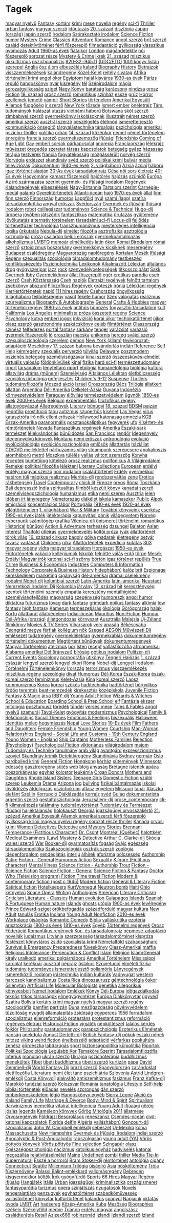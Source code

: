 # Tagek

[magyar nyelvű](_tags/magyar%20nyelv%C5%B1.md) [Fantasy](_tags/Fantasy.md) [kortárs](_tags/kort%C3%A1rs.md) [krimi](_tags/krimi.md) [mese](_tags/mese.md) [novella](_tags/novella.md) [regény](_tags/reg%C3%A9ny.md) [sci-fi](_tags/sci-fi.md) [Thriller](_tags/Thriller.md) [urban fantasy](_tags/urban%20fantasy.md) [magyar szerző](_tags/magyar%20szerz%C5%91.md) [időutazás](_tags/id%C5%91utaz%C3%A1s.md) [20. század](_tags/20.%20sz%C3%A1zad.md) [disztópia](_tags/diszt%C3%B3pia.md) [Japán (ország)](_tags/Jap%C3%A1n%20%28orsz%C3%A1g%29.md) [japán szerző](_tags/jap%C3%A1n%20szerz%C5%91.md) [Irodalom](_tags/Irodalom.md) [Szórakoztató irodalom](_tags/Sz%C3%B3rakoztat%C3%B3%20irodalom.md) [Science Fiction](_tags/Science%20Fiction.md) [humor](_tags/humor.md) [Mystery](_tags/Mystery.md) [Crime](_tags/Crime.md) [Classics](_tags/Classics.md) [Adventure](_tags/Adventure.md) [Romance](_tags/Romance.md) [angol szerző](_tags/angol%20szerz%C5%91.md) [brit szerző](_tags/brit%20szerz%C5%91.md) [család](_tags/csal%C3%A1d.md) [detektívtörténet](_tags/detekt%C3%ADvt%C3%B6rt%C3%A9net.md) [férfi főszereplő](_tags/f%C3%A9rfi%20f%C5%91szerepl%C5%91.md) [filmadaptáció](_tags/filmadapt%C3%A1ci%C3%B3.md) [gyilkosság](_tags/gyilkoss%C3%A1g.md) [klasszikus](_tags/klasszikus.md) [nyomozás](_tags/nyomoz%C3%A1s.md) [Adult](_tags/Adult.md) [1960-as évek](_tags/1960-as%20%C3%A9vek.md) [fiatalkor](_tags/fiatalkor.md) [London](_tags/London.md) [magándetektív](_tags/mag%C3%A1ndetekt%C3%ADv.md) [női főszereplő](_tags/n%C5%91i%20f%C5%91szerepl%C5%91.md) [sorozat része](_tags/sorozat%20r%C3%A9sze.md) [Mystery & Crime](_tags/Mystery%20%26%20Crime.md) [ikrek](_tags/ikrek.md) [21. század](_tags/21.%20sz%C3%A1zad.md) [misztikus](_tags/misztikus.md) [okkultizmus](_tags/okkultizmus.md) [pszichoanalízis](_tags/pszichoanal%C3%ADzis.md) [820-32=945.11](_tags/820-32%3D945.11.md) [(UDC/ETO)](_tags/%28UDC/ETO%29.md) [1001 könyv listán szerepel](_tags/1001%20k%C3%B6nyv%20list%C3%A1n%20szerepel.md) [Anglia](_tags/Anglia.md) [ősz](_tags/%C5%91sz.md) [álom](_tags/%C3%A1lom.md) [elbeszélés](_tags/elbesz%C3%A9l%C3%A9s.md) [kaland](_tags/kaland.md) [Biography](_tags/Biography.md) [History](_tags/History.md) [Életrajzok](_tags/%C3%89letrajzok.md) [visszaemlékezések](_tags/visszaeml%C3%A9kez%C3%A9sek.md) [kalandregény](_tags/kalandreg%C3%A9ny.md) [Közel-Kelet](_tags/K%C3%B6zel-Kelet.md) [rejtély](_tags/rejt%C3%A9ly.md) [sivatag](_tags/sivatag.md) [Afrika](_tags/Afrika.md) [történelmi krimi](_tags/t%C3%B6rt%C3%A9nelmi%20krimi.md) [angol](_tags/angol.md) [ókor](_tags/%C3%B3kor.md) [Egyiptom](_tags/Egyiptom.md) [halál](_tags/hal%C3%A1l.md) [kisváros](_tags/kisv%C3%A1ros.md) [1930-as évek](_tags/1930-as%20%C3%A9vek.md) [Párizs](_tags/P%C3%A1rizs.md) [repülő](_tags/rep%C3%BCl%C5%91.md) [hangoskönyv](_tags/hangosk%C3%B6nyv.md) [nyár](_tags/ny%C3%A1r.md) [kisregény](_tags/kisreg%C3%A9ny.md) [tél](_tags/t%C3%A9l.md) [Szépirodalom](_tags/Sz%C3%A9pirodalom.md) [mágia](_tags/m%C3%A1gia.md) [sorozatgyilkosság](_tags/sorozatgyilkoss%C3%A1g.md) [sziget](_tags/sziget.md) [Nagy Könyv](_tags/Nagy%20K%C3%B6nyv.md) [barátság](_tags/bar%C3%A1ts%C3%A1g.md) [karácsony](_tags/kar%C3%A1csony.md) [nindzsa](_tags/nindzsa.md) [orosz](_tags/orosz.md) [Fiction](_tags/Fiction.md) [19. század](_tags/19.%20sz%C3%A1zad.md) [orosz szerző](_tags/orosz%20szerz%C5%91.md) [romantikus](_tags/romantikus.md) [színház](_tags/sz%C3%ADnh%C3%A1z.md) [esszé](_tags/essz%C3%A9.md) [grúz](_tags/gr%C3%BAz.md) [Horror](_tags/Horror.md) [szellemek](_tags/szellemek.md) [temető](_tags/temet%C5%91.md) [vámpír](_tags/v%C3%A1mp%C3%ADr.md) [Short Stories](_tags/Short%20Stories.md) [történelem](_tags/t%C3%B6rt%C3%A9nelem.md) [Amerikai Egyesült Államok](_tags/Amerikai%20Egyes%C3%BClt%20%C3%81llamok.md) [függőség](_tags/f%C3%BCgg%C5%91s%C3%A9g.md) [ír szerző](_tags/%C3%ADr%20szerz%C5%91.md) [New York](_tags/New%20York.md) [tőzsde](_tags/t%C5%91zsde.md) [Ismert ember](_tags/Ismert%20ember.md) [önéletrajz](_tags/%C3%B6n%C3%A9letrajz.md) [Társ. tudományok](_tags/T%C3%A1rs.%20tudom%C3%A1nyok.md) [halászat](_tags/hal%C3%A1szat.md) [utazás](_tags/utaz%C3%A1s.md) [vietnámi háború](_tags/vietn%C3%A1mi%20h%C3%A1bor%C3%BA.md) [Botswana](_tags/Botswana.md) [skót szerző](_tags/sk%C3%B3t%20szerz%C5%91.md) [zimbabwei szerző](_tags/zimbabwei%20szerz%C5%91.md) [gyermekkönyv iskolásoknak](_tags/gyermekk%C3%B6nyv%20iskol%C3%A1soknak.md) [illusztrált](_tags/illusztr%C3%A1lt.md) [német szerző](_tags/n%C3%A9met%20szerz%C5%91.md) [amerikai szerző](_tags/amerikai%20szerz%C5%91.md) [ausztrál szerző](_tags/ausztr%C3%A1l%20szerz%C5%91.md) [beszélgetés](_tags/besz%C3%A9lget%C3%A9s.md) [életmód](_tags/%C3%A9letm%C3%B3d.md) [ismeretterjesztő](_tags/ismeretterjeszt%C5%91.md) [kommunikáció](_tags/kommunik%C3%A1ci%C3%B3.md) [önsegítő](_tags/%C3%B6nseg%C3%ADt%C5%91.md) [tárgyalástechnika](_tags/t%C3%A1rgyal%C3%A1stechnika.md) [társalgás](_tags/t%C3%A1rsalg%C3%A1s.md) [pszichológia](_tags/pszichol%C3%B3gia.md) [amerikai](_tags/amerikai.md) [pszicho-thriller](_tags/pszicho-thriller.md) [politika](_tags/politika.md) [orbán](_tags/orb%C3%A1n.md) [14. század](_tags/14.%20sz%C3%A1zad.md) [középkor](_tags/k%C3%B6z%C3%A9pkor.md) [német](_tags/n%C3%A9met.md) [német történelem](_tags/n%C3%A9met%20t%C3%B6rt%C3%A9nelem.md) [énregény](_tags/%C3%A9nreg%C3%A9ny.md) [francia szerző](_tags/francia%20szerz%C5%91.md) [gyermekszemszög](_tags/gyermekszemsz%C3%B6g.md) [ifjúsági](_tags/ifj%C3%BAs%C3%A1gi.md) [Friendship](_tags/Friendship.md) [Coming of Age](_tags/Coming%20of%20Age.md) [Lgbt](_tags/Lgbt.md) [Gay](_tags/Gay.md) [emberi sorsok](_tags/emberi%20sorsok.md) [párkapcsolat](_tags/p%C3%A1rkapcsolat.md) [anorexia](_tags/anorexia.md) [Franciaország](_tags/Franciaorsz%C3%A1g.md) [lélekrajz](_tags/l%C3%A9lekrajz.md) [művészet](_tags/m%C5%B1v%C3%A9szet.md) [öregedés](_tags/%C3%B6reged%C3%A9s.md) [szeretet](_tags/szeretet.md) [társas kapcsolatok](_tags/t%C3%A1rsas%20kapcsolatok.md) [betegség](_tags/betegs%C3%A9g.md) [gyász](_tags/gy%C3%A1sz.md) [házasság](_tags/h%C3%A1zass%C3%A1g.md) [terápia](_tags/ter%C3%A1pia.md) [testvérek](_tags/testv%C3%A9rek.md) [francia](_tags/francia.md) [fogyatékosság](_tags/fogyat%C3%A9koss%C3%A1g.md) [mozgássérült](_tags/mozg%C3%A1ss%C3%A9r%C3%BClt.md) [norvég szerző](_tags/norv%C3%A9g%20szerz%C5%91.md) [Norvégia](_tags/Norv%C3%A9gia.md) [erdészet](_tags/erd%C3%A9szet.md) [skandináv](_tags/skandin%C3%A1v.md) [svéd szerző](_tags/sv%C3%A9d%20szerz%C5%91.md) [politikai krimi](_tags/politikai%20krimi.md) [bulvár](_tags/bulv%C3%A1r.md) [média](_tags/m%C3%A9dia.md) [televíziózás](_tags/telev%C3%ADzi%C3%B3z%C3%A1s.md) [Dokumentum](_tags/Dokumentum.md) [1940-es évek](_tags/1940-es%20%C3%A9vek.md) [2. világháború](_tags/2.%20vil%C3%A1gh%C3%A1bor%C3%BA.md) [Ázsia](_tags/%C3%81zsia.md) [ázsiai](_tags/%C3%A1zsiai.md) [háború](_tags/h%C3%A1bor%C3%BA.md) [igaz történet alapján](_tags/igaz%20t%C3%B6rt%C3%A9net%20alapj%C3%A1n.md) [30-As évek](_tags/30-As%20%C3%A9vek.md) [társadalomrajz](_tags/t%C3%A1rsadalomrajz.md) [Gésa](_tags/G%C3%A9sa.md) [női sors](_tags/n%C5%91i%20sors.md) [életrajz](_tags/%C3%A9letrajz.md) [40-Es évek](_tags/40-Es%20%C3%A9vek.md) [Hagyomány](_tags/Hagyom%C3%A1ny.md) [kamasz főszereplő](_tags/kamasz%20f%C5%91szerepl%C5%91.md) [hajótörés](_tags/haj%C3%B3t%C3%B6r%C3%A9s.md) [hajózás](_tags/haj%C3%B3z%C3%A1s.md) [szünidő](_tags/sz%C3%BCnid%C5%91.md) [Európa](_tags/Eur%C3%B3pa.md) [Az író származása szerint](_tags/Az%20%C3%ADr%C3%B3%20sz%C3%A1rmaz%C3%A1sa%20szerint.md) [gyermek- és ifjúsági irodalom](_tags/gyermek-%20%C3%A9s%20ifj%C3%BAs%C3%A1gi%20irodalom.md) [Regények](_tags/Reg%C3%A9nyek.md) [Kalandregények](_tags/Kalandreg%C3%A9nyek.md) [elbeszélések](_tags/elbesz%C3%A9l%C3%A9sek.md) [Nagy-Britannia](_tags/Nagy-Britannia.md) [Tartalom szerint](_tags/Tartalom%20szerint.md) [Carnegie-medál](_tags/Carnegie-med%C3%A1l.md) [galamb](_tags/galamb.md) [Gyerektörténetek](_tags/Gyerekt%C3%B6rt%C3%A9netek.md) [Atlanti-óceán](_tags/Atlanti-%C3%B3ce%C3%A1n.md) [hajó](_tags/haj%C3%B3.md) [1970-es évek](_tags/1970-es%20%C3%A9vek.md) [állat](_tags/%C3%A1llat.md) [finn](_tags/finn.md) [finn szerző](_tags/finn%20szerz%C5%91.md) [Finnország](_tags/Finnorsz%C3%A1g.md) [humoros](_tags/humoros.md) [Lappföld](_tags/Lappf%C3%B6ld.md) [nyúl](_tags/ny%C3%BAl.md) [számi (lapp)](_tags/sz%C3%A1mi%20%28lapp%29.md) [szatíra](_tags/szat%C3%ADra.md) [társadalomkritika](_tags/t%C3%A1rsadalomkritika.md) [angyal](_tags/angyal.md) [erőszak](_tags/er%C5%91szak.md) [Svédország](_tags/Sv%C3%A9dorsz%C3%A1g.md) [Gyermek és ifjúsági](_tags/Gyermek%20%C3%A9s%20ifj%C3%BAs%C3%A1gi.md) [Ifjúsági irodalom](_tags/Ifj%C3%BAs%C3%A1gi%20irodalom.md) [robot](_tags/robot.md) [csillagászat](_tags/csillag%C3%A1szat.md) [tudományos](_tags/tudom%C3%A1nyos.md) [Science & Technical](_tags/Science%20%26%20Technical.md) [Hugo-díj](_tags/Hugo-d%C3%ADj.md) [űropera](_tags/%C5%B1ropera.md) [jövőben játszódik](_tags/j%C3%B6v%C5%91ben%20j%C3%A1tsz%C3%B3dik.md) [fantasztikus](_tags/fantasztikus.md) [matematika](_tags/matematika.md) [űrutazás](_tags/%C5%B1rutaz%C3%A1s.md) [gyűjtemény](_tags/gy%C5%B1jtem%C3%A9ny.md) [jövőkutatás](_tags/j%C3%B6v%C5%91kutat%C3%A1s.md) [alternatív történelem](_tags/alternat%C3%ADv%20t%C3%B6rt%C3%A9nelem.md) [társadalmi sci-fi](_tags/t%C3%A1rsadalmi%20sci-fi.md) [Locus-díj](_tags/Locus-d%C3%ADj.md) [fejlődés](_tags/fejl%C5%91d%C3%A9s.md) [történetfüzér](_tags/t%C3%B6rt%C3%A9netf%C3%BCz%C3%A9r.md) [technológia](_tags/technol%C3%B3gia.md) [transzhumanizmus](_tags/transzhumanizmus.md) [mesterséges intelligencia](_tags/mesters%C3%A9ges%20intelligencia.md) [logika](_tags/logika.md) [űrkutatás](_tags/%C5%B1rkutat%C3%A1s.md) [Nebula-díj](_tags/Nebula-d%C3%ADj.md) [elmélet](_tags/elm%C3%A9let.md) [filozófia](_tags/filoz%C3%B3fia.md) [asztrofizika](_tags/asztrofizika.md) [asztrológia](_tags/asztrol%C3%B3gia.md) [kozmológia](_tags/kozmol%C3%B3gia.md) [próza](_tags/pr%C3%B3za.md) [családon belüli erőszak](_tags/csal%C3%A1don%20bel%C3%BCli%20er%C5%91szak.md) [gyermekbántalmazás](_tags/gyermekb%C3%A1ntalmaz%C3%A1s.md) [alkoholizmus](_tags/alkoholizmus.md) [LMBTQ](_tags/LMBTQ.md) [memoár](_tags/memo%C3%A1r.md) [elmélkedés](_tags/elm%C3%A9lked%C3%A9s.md) [latin](_tags/latin.md) [ókori](_tags/%C3%B3kori.md) [Római Birodalom](_tags/R%C3%B3mai%20Birodalom.md) [római szerző](_tags/r%C3%B3mai%20szerz%C5%91.md) [sztoicizmus](_tags/sztoicizmus.md) [boszorkány](_tags/boszork%C3%A1ny.md) [gyermekkönyv kicsiknek](_tags/gyermekk%C3%B6nyv%20kicsiknek.md) [meseregény](_tags/mesereg%C3%A9ny.md) [Budapest](_tags/Budapest.md) [családregény](_tags/csal%C3%A1dreg%C3%A9ny.md) [Magyarország](_tags/Magyarorsz%C3%A1g.md) [naplóregény](_tags/napl%C3%B3reg%C3%A9ny.md) [Kortalan Mesék](_tags/Kortalan%20Mes%C3%A9k.md) [Ifjúsági Regény](_tags/Ifj%C3%BAs%C3%A1gi%20Reg%C3%A9ny.md) [szexualitás](_tags/szexualit%C3%A1s.md) [szociológia](_tags/szociol%C3%B3gia.md) [társadalomtudomány](_tags/t%C3%A1rsadalomtudom%C3%A1ny.md) [testbeszéd](_tags/testbesz%C3%A9d.md) [konfliktuskezelés](_tags/konfliktuskezel%C3%A9s.md) [Pszichotechnika](_tags/Pszichotechnika.md) [Lexikonok](_tags/Lexikonok.md) [Alkalmazott Lélektan](_tags/Alkalmazott%20L%C3%A9lektan.md) [általános](_tags/%C3%A1ltal%C3%A1nos.md) [drog](_tags/drog.md) [gyógyszeripar](_tags/gy%C3%B3gyszeripar.md) [jazz](_tags/jazz.md) [rock](_tags/rock.md) [szenvedélybetegségek](_tags/szenved%C3%A9lybetegs%C3%A9gek.md) [titkosszolgálat](_tags/titkosszolg%C3%A1lat.md) [Sakk](_tags/Sakk.md) [Gyermek](_tags/Gyermek.md) [Ibby](_tags/Ibby.md) [Gyermekkönyv](_tags/Gyermekk%C3%B6nyv.md) [állat főszereplő](_tags/%C3%A1llat%20f%C5%91szerepl%C5%91.md) [egér](_tags/eg%C3%A9r.md) [erotikus](_tags/erotikus.md) [paródia](_tags/par%C3%B3dia.md) [cseh szerző](_tags/cseh%20szerz%C5%91.md) [Cseh Köztársaság](_tags/Cseh%20K%C3%B6zt%C3%A1rsas%C3%A1g.md) [Cseh](_tags/Cseh.md) [naplók](_tags/napl%C3%B3k.md) [Életrajzi regények](_tags/%C3%89letrajzi%20reg%C3%A9nyek.md) [felnőtt tartalom](_tags/feln%C5%91tt%20tartalom.md) [zsebkönyv](_tags/zsebk%C3%B6nyv.md) [abszurd](_tags/abszurd.md) [Filozófikus Regények](_tags/Filoz%C3%B3fikus%20Reg%C3%A9nyek.md) [groteszk](_tags/groteszk.md) [irónia](_tags/ir%C3%B3nia.md) [Lélektani regények](_tags/L%C3%A9lektani%20reg%C3%A9nyek.md) [Karriertörténetek](_tags/Karriert%C3%B6rt%C3%A9netek.md) [napló](_tags/napl%C3%B3.md) [111 híres regény](_tags/111%20h%C3%ADres%20reg%C3%A9ny.md) [Csehország](_tags/Csehorsz%C3%A1g.md) [öngyilkosság](_tags/%C3%B6ngyilkoss%C3%A1g.md) [Világháború](_tags/Vil%C3%A1gh%C3%A1bor%C3%BA.md) [fejlődésregény](_tags/fejl%C5%91d%C3%A9sreg%C3%A9ny.md) [vasút](_tags/vas%C3%BAt.md) [fekete humor](_tags/fekete%20humor.md) [Szex](_tags/Szex.md) [válogatás](_tags/v%C3%A1logat%C3%A1s.md) [realizmus](_tags/realizmus.md) [szürrealizmus](_tags/sz%C3%BCrrealizmus.md) [Biography & Autobiography](_tags/Biography%20%26%20Autobiography.md) [General](_tags/General.md) [Crafts & Hobbies](_tags/Crafts%20%26%20Hobbies.md) [magyar](_tags/magyar.md) [történelmi regény](_tags/t%C3%B6rt%C3%A9nelmi%20reg%C3%A9ny.md) [1980-as évek](_tags/1980-as%20%C3%A9vek.md) [antihős](_tags/antih%C5%91s.md) [bűnözés](_tags/b%C5%B1n%C3%B6z%C3%A9s.md) [fogyasztói társadalom](_tags/fogyaszt%C3%B3i%20t%C3%A1rsadalom.md) [kult](_tags/kult.md) [Kalifornia](_tags/Kalifornia.md) [Los Angeles](_tags/Los%20Angeles.md) [minimalista próza](_tags/minimalista%20pr%C3%B3za.md) [összetett regény](_tags/%C3%B6sszetett%20reg%C3%A9ny.md) [Science](_tags/Science.md) [Psychology](_tags/Psychology.md) [kutya](_tags/kutya.md) [emberi jogok](_tags/emberi%20jogok.md) [inkvizíció](_tags/inkviz%C3%ADci%C3%B3.md) [korai újkor](_tags/korai%20%C3%BAjkor.md) [technikatörténet](_tags/technikat%C3%B6rt%C3%A9net.md) [újkor](_tags/%C3%BAjkor.md) [olasz szerző](_tags/olasz%20szerz%C5%91.md) [gasztronómia](_tags/gasztron%C3%B3mia.md) [szakácskönyv](_tags/szak%C3%A1csk%C3%B6nyv.md) [celeb](_tags/celeb.md) [filmtörténet](_tags/filmt%C3%B6rt%C3%A9net.md) [Olaszország](_tags/Olaszorsz%C3%A1g.md) [színész](_tags/sz%C3%ADn%C3%A9sz.md) [felfedezés](_tags/felfedez%C3%A9s.md) [portál fantasy](_tags/port%C3%A1l%20fantasy.md) [sárkány](_tags/s%C3%A1rk%C3%A1ny.md) [tenger](_tags/tenger.md) [varázslat](_tags/var%C3%A1zslat.md) [varázsló](_tags/var%C3%A1zsl%C3%B3.md) [gyermek főszereplő](_tags/gyermek%20f%C5%91szerepl%C5%91.md) [ló](_tags/l%C3%B3.md) [oroszlán](_tags/oroszl%C3%A1n.md) [macska](_tags/macska.md) [unikornis](_tags/unikornis.md) [herceg](_tags/herceg.md) [svájci szerző](_tags/sv%C3%A1jci%20szerz%C5%91.md) [szexuálpszichológia](_tags/szexu%C3%A1lpszichol%C3%B3gia.md) [szerelem](_tags/szerelem.md) [démon](_tags/d%C3%A9mon.md) [New York (állam)](_tags/New%20York%20%28%C3%A1llam%29.md) [tévésorozat-adaptáció](_tags/t%C3%A9v%C3%A9sorozat-adapt%C3%A1ci%C3%B3.md) [Mesekönyv](_tags/Mesek%C3%B6nyv.md) [17. század](_tags/17.%20sz%C3%A1zad.md) [babona](_tags/babona.md) [bevándorlás](_tags/bev%C3%A1ndorl%C3%A1s.md) [indián](_tags/indi%C3%A1n.md) [Reference](_tags/Reference.md) [Self Help](_tags/Self%20Help.md) [kémregény](_tags/k%C3%A9mreg%C3%A9ny.md) [szexuális perverzió](_tags/szexu%C3%A1lis%20perverzi%C3%B3.md) [túlvilág](_tags/t%C3%BAlvil%C3%A1g.md) [Delaware](_tags/Delaware.md) [posztmodern](_tags/posztmodern.md) [pszichés betegség](_tags/pszich%C3%A9s%20betegs%C3%A9g.md) [személyiségzavar](_tags/szem%C3%A9lyis%C3%A9gzavar.md) [kínai szerző](_tags/k%C3%ADnai%20szerz%C5%91.md) [összeesküvés-elmélet](_tags/%C3%B6sszeesk%C3%BCv%C3%A9s-elm%C3%A9let.md) [virtuális valóság](_tags/virtu%C3%A1lis%20val%C3%B3s%C3%A1g.md) [földönkívüliek](_tags/f%C3%B6ld%C3%B6nk%C3%ADv%C3%BCliek.md) [kínai](_tags/k%C3%ADnai.md) [fizika](_tags/fizika.md) [hard sci-fi](_tags/hard%20sci-fi.md) [természettudomány](_tags/term%C3%A9szettudom%C3%A1ny.md) [riport](_tags/riport.md) [társadalom](_tags/t%C3%A1rsadalom.md) [tényfeltáró riport](_tags/t%C3%A9nyfelt%C3%A1r%C3%B3%20riport.md) [etológia](_tags/etol%C3%B3gia.md) [humánetológia](_tags/hum%C3%A1netol%C3%B3gia.md) [biológia](_tags/biol%C3%B3gia.md) [kultúra](_tags/kult%C3%BAra.md) [állatvilág](_tags/%C3%A1llatvil%C3%A1g.md) [dráma (műnem)](_tags/dr%C3%A1ma%20%28m%C5%B1nem%29.md) [Személyiség](_tags/Szem%C3%A9lyis%C3%A9g.md) [Általános Lélektan](_tags/%C3%81ltal%C3%A1nos%20L%C3%A9lektan.md) [életbölcsesség](_tags/%C3%A9letb%C3%B6lcsess%C3%A9g.md) [szociálpszichológia](_tags/szoci%C3%A1lpszichol%C3%B3gia.md) [önfejlesztés](_tags/%C3%B6nfejleszt%C3%A9s.md) [Children's 9-12](_tags/Children%27s%209-12.md) [Suspense](_tags/Suspense.md) [Thrillers](_tags/Thrillers.md) [tudományfilozófia](_tags/tudom%C3%A1nyfiloz%C3%B3fia.md) [Moszad](_tags/Moszad.md) [akció](_tags/akci%C3%B3.md) [Izrael](_tags/Izrael.md) [Oroszország](_tags/Oroszorsz%C3%A1g.md) [Bécs](_tags/B%C3%A9cs.md) [Trilógia](_tags/Tril%C3%B3gia.md) [állatkert](_tags/%C3%A1llatkert.md) [állattan](_tags/%C3%A1llattan.md) [Argentína](_tags/Argent%C3%ADna.md) [Dél-Amerika](_tags/D%C3%A9l-Amerika.md) [Délkelet-Ázsia](_tags/D%C3%A9lkelet-%C3%81zsia.md) [Guyana](_tags/Guyana.md) [Indonézia](_tags/Indon%C3%A9zia.md) [környezetvédelem](_tags/k%C3%B6rnyezetv%C3%A9delem.md) [Paraguay](_tags/Paraguay.md) [élővilág](_tags/%C3%A9l%C5%91vil%C3%A1g.md) [természetvédelem](_tags/term%C3%A9szetv%C3%A9delem.md) [ügynök](_tags/%C3%BCgyn%C3%B6k.md) [1850-es évek](_tags/1850-es%20%C3%A9vek.md) [2000-es évek](_tags/2000-es%20%C3%A9vek.md) [Belgium](_tags/Belgium.md) [experimentális](_tags/experiment%C3%A1lis.md) [filozofikus regény](_tags/filozofikus%20reg%C3%A9ny.md) [állatgyógyászat](_tags/%C3%A1llatgy%C3%B3gy%C3%A1szat.md) [Állatregények](_tags/%C3%81llatreg%C3%A9nyek.md) [Literary](_tags/Literary.md) [bűnügyi](_tags/b%C5%B1n%C3%BCgyi.md) [18. század](_tags/18.%20sz%C3%A1zad.md) [BDSM](_tags/BDSM.md) [pajzán](_tags/pajz%C3%A1n.md) [pedofília](_tags/pedof%C3%ADlia.md) [prostitúció](_tags/prostit%C3%BAci%C3%B3.md) [tabu](_tags/tabu.md) [autizmus](_tags/autizmus.md) [szuperhős](_tags/szuperh%C5%91s.md) [kísérlet](_tags/k%C3%ADs%C3%A9rlet.md) [Las Vegas](_tags/Las%20Vegas.md) [vírus](_tags/v%C3%ADrus.md) [katasztrófa](_tags/katasztr%C3%B3fa.md) [író](_tags/%C3%ADr%C3%B3.md) [nők elleni erőszak](_tags/n%C5%91k%20elleni%20er%C5%91szak.md) [Hollywood](_tags/Hollywood.md) [katonaság](_tags/katonas%C3%A1g.md) [amnézia](_tags/amn%C3%A9zia.md) [KGB](_tags/KGB.md) [Észak-Amerika](_tags/%C3%89szak-Amerika.md) [paranormális](_tags/paranorm%C3%A1lis.md) [posztapokaliptikus](_tags/posztapokaliptikus.md) [fegyverek](_tags/fegyverek.md) [ufo](_tags/ufo.md) [Kísértet- és rémtörténetek](_tags/K%C3%ADs%C3%A9rtet-%20%C3%A9s%20r%C3%A9mt%C3%B6rt%C3%A9netek.md) [Nevada](_tags/Nevada.md) [Fantasztikus regények](_tags/Fantasztikus%20reg%C3%A9nyek.md) [Amerika](_tags/Amerika.md) [Északi-sark](_tags/%C3%89szaki-sark.md) [természet](_tags/term%C3%A9szet.md) [lélekvándorlás](_tags/l%C3%A9lekv%C3%A1ndorl%C3%A1s.md) [bűnüldözés](_tags/b%C5%B1n%C3%BCld%C3%B6z%C3%A9s.md) [San Francisco](_tags/San%20Francisco.md) [rendőr](_tags/rend%C5%91r.md) [Idegennyelv](_tags/Idegennyelv.md) [Idegennyelvű könyvek](_tags/Idegennyelv%C5%B1%20k%C3%B6nyvek.md) [Montana](_tags/Montana.md) [nemi erőszak](_tags/nemi%20er%C5%91szak.md) [antropológia](_tags/antropol%C3%B3gia.md) [evolúció](_tags/evol%C3%BAci%C3%B3.md) [evolúcióbiológia](_tags/evol%C3%BAci%C3%B3biol%C3%B3gia.md) [evolúciós pszichológia](_tags/evol%C3%BAci%C3%B3s%20pszichol%C3%B3gia.md) [emlősök](_tags/eml%C5%91s%C3%B6k.md) [állattartás](_tags/%C3%A1llattart%C3%A1s.md) [háziállat](_tags/h%C3%A1zi%C3%A1llat.md) [CD/DVD melléklettel](_tags/CD/DVD%20mell%C3%A9klettel.md) [párhuzamos világ](_tags/p%C3%A1rhuzamos%20vil%C3%A1g.md) [steampunk](_tags/steampunk.md) [szerepcsere](_tags/szerepcsere.md) [apokalipszis](_tags/apokalipszis.md) [atomháború](_tags/atomh%C3%A1bor%C3%BA.md) [metró](_tags/metr%C3%B3.md) [Moszkva](_tags/Moszkva.md) [túlélés](_tags/t%C3%BAl%C3%A9l%C3%A9s.md) [vallás](_tags/vall%C3%A1s.md) [váltott szemszög](_tags/v%C3%A1ltott%20szemsz%C3%B6g.md) [Konyha](_tags/Konyha.md) [receptek](_tags/receptek.md) [büntetőjog](_tags/b%C3%BCntet%C5%91jog.md) [kötelező](_tags/k%C3%B6telez%C5%91.md) [orosz realizmus](_tags/orosz%20realizmus.md) [polifonikus](_tags/polifonikus.md) [A Világirodalom Remekei](_tags/A%20Vil%C3%A1girodalom%20Remekei.md) [politikai filozófia](_tags/politikai%20filoz%C3%B3fia.md) [lélektani](_tags/l%C3%A9lektani.md) [Literary Collections](_tags/Literary%20Collections.md) [European](_tags/European.md) [erdélyi](_tags/erd%C3%A9lyi.md) [erdélyi magyar szerző](_tags/erd%C3%A9lyi%20magyar%20szerz%C5%91.md) [noir irodalom](_tags/noir%20irodalom.md) [családtörténet](_tags/csal%C3%A1dt%C3%B6rt%C3%A9net.md) [Erdély](_tags/Erd%C3%A9ly.md) [gyermekkor](_tags/gyermekkor.md) [határon túli](_tags/hat%C3%A1ron%20t%C3%BAli.md) [mágikus realizmus](_tags/m%C3%A1gikus%20realizmus.md) [Merítés-díj](_tags/Mer%C3%ADt%C3%A9s-d%C3%ADj.md) [rendszerváltás](_tags/rendszerv%C3%A1lt%C3%A1s.md) [zene](_tags/zene.md) [Erotica](_tags/Erotica.md) [rákbetegség](_tags/r%C3%A1kbetegs%C3%A9g.md) [Travel](_tags/Travel.md) [Contemporary](_tags/Contemporary.md) [chick lit](_tags/chick%20lit.md) [Firenze](_tags/Firenze.md) [orvos](_tags/orvos.md) [Róma](_tags/R%C3%B3ma.md) [Toszkána](_tags/Toszk%C3%A1na.md) [Bali](_tags/Bali.md) [depresszió](_tags/depresszi%C3%B3.md) [India](_tags/India.md) [spiritualitás](_tags/spiritualit%C3%A1s.md) [filmből készült könyv](_tags/filmb%C5%91l%20k%C3%A9sz%C3%BClt%20k%C3%B6nyv.md) [kanadai szerző](_tags/kanadai%20szerz%C5%91.md) [személyiségpszichológia](_tags/szem%C3%A9lyis%C3%A9gpszichol%C3%B3gia.md) [humanizmus](_tags/humanizmus.md) [etika](_tags/etika.md) [nemi szerep](_tags/nemi%20szerep.md) [Ausztria](_tags/Ausztria.md) [jelen időben írt](_tags/jelen%20id%C5%91ben%20%C3%ADrt.md) [lányregény](_tags/l%C3%A1nyreg%C3%A9ny.md) [Németország](_tags/N%C3%A9metorsz%C3%A1g.md) [diákélet](_tags/di%C3%A1k%C3%A9let.md) [iskola](_tags/iskola.md) [kamaszkor](_tags/kamaszkor.md) [Public](_tags/Public.md) [Alpok](_tags/Alpok.md) [emigráció](_tags/emigr%C3%A1ci%C3%B3.md) [koncentrációs tábor](_tags/koncentr%C3%A1ci%C3%B3s%20t%C3%A1bor.md) [Portugália](_tags/Portug%C3%A1lia.md) [1910-es évek](_tags/1910-es%20%C3%A9vek.md) [1920-as évek](_tags/1920-as%20%C3%A9vek.md) [világtörténelem](_tags/vil%C3%A1gt%C3%B6rt%C3%A9nelem.md) [1. világháború](_tags/1.%20vil%C3%A1gh%C3%A1bor%C3%BA.md) [War & Military](_tags/War%20%26%20Military.md) [További könyveink](_tags/Tov%C3%A1bbi%20k%C3%B6nyveink.md) [cserkész](_tags/cserk%C3%A9sz.md) [1990-es évek](_tags/1990-es%20%C3%A9vek.md) [játék](_tags/j%C3%A1t%C3%A9k.md) [játékterápia](_tags/j%C3%A1t%C3%A9kter%C3%A1pia.md) [kapunyitási pánik](_tags/kapunyit%C3%A1si%20p%C3%A1nik.md) [világegyetem](_tags/vil%C3%A1gegyetem.md) [Norvég](_tags/Norv%C3%A9g.md) [cyberpunk](_tags/cyberpunk.md) [számítógép](_tags/sz%C3%A1m%C3%ADt%C3%B3g%C3%A9p.md) [grafika](_tags/grafika.md) [Vilenica-díj](_tags/Vilenica-d%C3%ADj.md) [önismeret](_tags/%C3%B6nismeret.md) [történelmi romantikus](_tags/t%C3%B6rt%C3%A9nelmi%20romantikus.md) [Historical](_tags/Historical.md) [bûnügyi](_tags/b%C3%BBn%C3%BCgyi.md) [Action & Adventure](_tags/Action%20%26%20Adventure.md) [terhesség](_tags/terhess%C3%A9g.md) [dzsungel](_tags/dzsungel.md) [Balaton](_tags/Balaton.md) [Asian Interest](_tags/Asian%20Interest.md) [Thaiföld](_tags/Thaif%C3%B6ld.md) [útleírás](_tags/%C3%BAtle%C3%ADr%C3%A1s.md) [gyermeknevelés](_tags/gyermeknevel%C3%A9s.md) [költői próza](_tags/k%C3%B6lt%C5%91i%20pr%C3%B3za.md) [tyúk](_tags/ty%C3%BAk.md) [állattörténet](_tags/%C3%A1llatt%C3%B6rt%C3%A9net.md) [török világ](_tags/t%C3%B6r%C3%B6k%20vil%C3%A1g.md) [16. század](_tags/16.%20sz%C3%A1zad.md) [cirkusz](_tags/cirkusz.md) [bagoly](_tags/bagoly.md) [gólya](_tags/g%C3%B3lya.md) [madarak](_tags/madarak.md) [életregény](_tags/%C3%A9letreg%C3%A9ny.md) [betyár](_tags/bety%C3%A1r.md) [tavasz](_tags/tavasz.md) [vadászat](_tags/vad%C3%A1szat.md) [Childrens](_tags/Childrens.md) [róka](_tags/r%C3%B3ka.md) [Állattörténetek](_tags/%C3%81llatt%C3%B6rt%C3%A9netek.md) [expedíció](_tags/exped%C3%ADci%C3%B3.md) [kutatás](_tags/kutat%C3%A1s.md) [303 magyar regény](_tags/303%20magyar%20reg%C3%A9ny.md) [vidra](_tags/vidra.md) [magyar társadalom](_tags/magyar%20t%C3%A1rsadalom.md) [Horgászat](_tags/Horg%C3%A1szat.md) [1950-es évek](_tags/1950-es%20%C3%A9vek.md) [Fiútörténetek](_tags/Fi%C3%BAt%C3%B6rt%C3%A9netek.md) [vakáció](_tags/vak%C3%A1ci%C3%B3.md) [kollégiumok](_tags/koll%C3%A9giumok.md) [Iskolák](_tags/Iskol%C3%A1k.md) [felnőtté válás](_tags/feln%C5%91tt%C3%A9%20v%C3%A1l%C3%A1s.md) [erdő](_tags/erd%C5%91.md) [törpe](_tags/t%C3%B6rpe.md) [Mesék](_tags/Mes%C3%A9k.md) [Erdélyi Magyar írók](_tags/Erd%C3%A9lyi%20Magyar%20%C3%ADr%C3%B3k.md) [katonai sci-fi](_tags/katonai%20sci-fi.md) [szörny](_tags/sz%C3%B6rny.md) [börtön](_tags/b%C3%B6rt%C3%B6n.md) [igaz történet](_tags/igaz%20t%C3%B6rt%C3%A9net.md) [repülés](_tags/rep%C3%BCl%C3%A9s.md) [True Crime](_tags/True%20Crime.md) [Business & Economics](_tags/Business%20%26%20Economics.md) [Industries](_tags/Industries.md) [Computers & Information Technology](_tags/Computers%20%26%20Information%20Technology.md) [Corporate & Business History](_tags/Corporate%20%26%20Business%20History.md) [hidegháború](_tags/hidegh%C3%A1bor%C3%BA.md) [kalóz](_tags/kal%C3%B3z.md) [brit](_tags/brit.md) [Espionage](_tags/Espionage.md) [kereskedelem](_tags/kereskedelem.md) [marketing](_tags/marketing.md) [cigányság](_tags/cig%C3%A1nys%C3%A1g.md) [dél-amerikai](_tags/d%C3%A9l-amerikai.md) [drámai cselekmény](_tags/dr%C3%A1mai%20cselekm%C3%A9ny.md) [irodalmi Nobel-díj](_tags/irodalmi%20Nobel-d%C3%ADj.md) [kolumbiai szerző](_tags/kolumbiai%20szerz%C5%91.md) [Latin-Amerika](_tags/Latin-Amerika.md) [latin-amerikai](_tags/latin-amerikai.md) [Neustadt Nemzetközi Irodalmi Díj](_tags/Neustadt%20Nemzetk%C3%B6zi%20Irodalmi%20D%C3%ADj.md) [Kolumbia](_tags/Kolumbia.md) [járvány](_tags/j%C3%A1rv%C3%A1ny.md) [13. század](_tags/13.%20sz%C3%A1zad.md) [hit](_tags/hit.md) [kereszténység](_tags/kereszt%C3%A9nys%C3%A9g.md) [szentek](_tags/szentek.md) [történelmi személy](_tags/t%C3%B6rt%C3%A9nelmi%20szem%C3%A9ly.md) [empátia](_tags/emp%C3%A1tia.md) [keresztény](_tags/kereszt%C3%A9ny.md) [mentálhigiéné](_tags/ment%C3%A1lhigi%C3%A9n%C3%A9.md) [személyiségfejlődés](_tags/szem%C3%A9lyis%C3%A9gfejl%C5%91d%C3%A9s.md) [magyarság](_tags/magyars%C3%A1g.md) [szegénység](_tags/szeg%C3%A9nys%C3%A9g.md) [humoreszk](_tags/humoreszk.md) [angol humor](_tags/angol%20humor.md) [diktatúra](_tags/diktat%C3%BAra.md) [futurizmus](_tags/futurizmus.md) [lovag](_tags/lovag.md) [dark fantasy](_tags/dark%20fantasy.md) [grimdark](_tags/grimdark.md) [epikus fantasy](_tags/epikus%20fantasy.md) [alkímia](_tags/alk%C3%ADmia.md) [low fantasy](_tags/low%20fantasy.md) [high fantasy](_tags/high%20fantasy.md) [Kamerun](_tags/Kamerun.md) [természetjárás](_tags/term%C3%A9szetj%C3%A1r%C3%A1s.md) [ökológia](_tags/%C3%B6kol%C3%B3gia.md) [Görögország](_tags/G%C3%B6r%C3%B6gorsz%C3%A1g.md) [halak](_tags/halak.md) [Korfu](_tags/Korfu.md) [állatbarát](_tags/%C3%A1llatbar%C3%A1t.md) [állatvédelem](_tags/%C3%A1llatv%C3%A9delem.md) [Indiai-óceán](_tags/Indiai-%C3%B3ce%C3%A1n.md) [Mauritius](_tags/Mauritius.md) [Non-Fiction](_tags/Non-Fiction.md) [Humour](_tags/Humour.md) [Dél-Afrika (ország)](_tags/D%C3%A9l-Afrika%20%28orsz%C3%A1g%29.md) [állatgondozás](_tags/%C3%A1llatgondoz%C3%A1s.md) [környezet](_tags/k%C3%B6rnyezet.md) [Ausztrália](_tags/Ausztr%C3%A1lia.md) [Malajzia](_tags/Malajzia.md) [Új-Zéland](_tags/%C3%9Aj-Z%C3%A9land.md) [filmkönyv](_tags/filmk%C3%B6nyv.md) [Movies & TV Series](_tags/Movies%20%26%20TV%20Series.md) [Viharsarok](_tags/Viharsarok.md) [vers](_tags/vers.md) [apaság](_tags/apas%C3%A1g.md) [Békéscsaba](_tags/B%C3%A9k%C3%A9scsaba.md) [Csongrád megye](_tags/Csongr%C3%A1d%20megye.md) [férfiak](_tags/f%C3%A9rfiak.md) [kollégium](_tags/koll%C3%A9gium.md) [nők](_tags/n%C5%91k.md) [Szeged](_tags/Szeged.md) [AEGON Művészeti Díj](_tags/AEGON%20M%C5%B1v%C3%A9szeti%20D%C3%ADj.md) [emlékezet](_tags/eml%C3%A9kezet.md) [tudatregény](_tags/tudatreg%C3%A9ny.md) [gyermeklélektan](_tags/gyermekl%C3%A9lektan.md) [gyermekrablás](_tags/gyermekrabl%C3%A1s.md) [dokumentumregény](_tags/dokumentumreg%C3%A9ny.md) [történelmi dokumentum](_tags/t%C3%B6rt%C3%A9nelmi%20dokumentum.md) [Megtörtént bűnügyek](_tags/Megt%C3%B6rt%C3%A9nt%20b%C5%B1n%C3%BCgyek.md) [dokumentumregények](_tags/dokumentumreg%C3%A9nyek.md) [Magyar Történelem](_tags/Magyar%20T%C3%B6rt%C3%A9nelem.md) [ateizmus](_tags/ateizmus.md) [bor](_tags/bor.md) [Isten](_tags/Isten.md) [recept](_tags/recept.md) [vallásfilozófia](_tags/vall%C3%A1sfiloz%C3%B3fia.md) [afroamerikai](_tags/afroamerikai.md) [Alabama](_tags/Alabama.md) [amerikai Dél (irányzat)](_tags/amerikai%20D%C3%A9l%20%28ir%C3%A1nyzat%29.md) [bíróság](_tags/b%C3%ADr%C3%B3s%C3%A1g.md) [gótikus irodalom](_tags/g%C3%B3tikus%20irodalom.md) [Pulitzer-díj](_tags/Pulitzer-d%C3%ADj.md) [Current Events](_tags/Current%20Events.md) [Sociology](_tags/Sociology.md) [pornográfia](_tags/pornogr%C3%A1fia.md) [útikönyv](_tags/%C3%BAtik%C3%B6nyv.md) [Tengeri Hajózás](_tags/Tengeri%20Haj%C3%B3z%C3%A1s.md) [1. század](_tags/1.%20sz%C3%A1zad.md) [császár](_tags/cs%C3%A1sz%C3%A1r.md) [lengyel szerző](_tags/lengyel%20szerz%C5%91.md) [lengyel](_tags/lengyel.md) [ókori Róma](_tags/%C3%B3kori%20R%C3%B3ma.md) [Nobel-díj](_tags/Nobel-d%C3%ADj.md) [Lengyel Irodalom](_tags/Lengyel%20Irodalom.md) [Történelmi](_tags/T%C3%B6rt%C3%A9nelmi.md) [Történelemkönyv](_tags/T%C3%B6rt%C3%A9nelemk%C3%B6nyv.md) [Írország](_tags/%C3%8Drorsz%C3%A1g.md) [terrorizmus](_tags/terrorizmus.md) [visszaemlékezés](_tags/visszaeml%C3%A9kez%C3%A9s.md) [misztikus regény](_tags/misztikus%20reg%C3%A9ny.md) [szexológia](_tags/szexol%C3%B3gia.md) [divat](_tags/divat.md) [Humorous](_tags/Humorous.md) [Dél-Korea](_tags/D%C3%A9l-Korea.md) [Észak-Korea](_tags/%C3%89szak-Korea.md) [észak-koreai szerző](_tags/%C3%A9szak-koreai%20szerz%C5%91.md) [feminizmus](_tags/feminizmus.md) [Kelet-Ázsia](_tags/Kelet-%C3%81zsia.md) [Kína](_tags/K%C3%ADna.md) [koreai szerző](_tags/koreai%20szerz%C5%91.md) [Laosz](_tags/Laosz.md) [kommunizmus](_tags/kommunizmus.md) [Korea](_tags/Korea.md) [koreai](_tags/koreai.md) [szökés](_tags/sz%C3%B6k%C3%A9s.md) [haditechnika](_tags/haditechnika.md) [hadtörténet](_tags/hadt%C3%B6rt%C3%A9net.md) [bérgyilkos](_tags/b%C3%A9rgyilkos.md) [ördög](_tags/%C3%B6rd%C3%B6g.md) [teremtés](_tags/teremt%C3%A9s.md) [beat-nemzedék](_tags/beat-nemzed%C3%A9k.md) [kirekesztés](_tags/kirekeszt%C3%A9s.md) [középiskola](_tags/k%C3%B6z%C3%A9piskola.md) [Juvenile Fiction](_tags/Juvenile%20Fiction.md) [Fantasy & Magic](_tags/Fantasy%20%26%20Magic.md) [árva](_tags/%C3%A1rva.md) [IBBY-díj](_tags/IBBY-d%C3%ADj.md) [Young Adult Fiction](_tags/Young%20Adult%20Fiction.md) [Wizards & Witches](_tags/Wizards%20%26%20Witches.md) [School & Education](_tags/School%20%26%20Education.md) [Boarding School & Prep School](_tags/Boarding%20School%20%26%20Prep%20School.md) [elf](_tags/elf.md) [Fantázia](_tags/Fant%C3%A1zia.md) [ékszer](_tags/%C3%A9kszer.md) [mitológia](_tags/mitol%C3%B3gia.md) [posztumusz](_tags/posztumusz.md) [töredék](_tags/t%C3%B6red%C3%A9k.md) [tündér](_tags/t%C3%BCnd%C3%A9r.md) [verses mese](_tags/verses%20mese.md) [Tales & Fables](_tags/Tales%20%26%20Fables.md) [angol nyelvű](_tags/angol%20nyelv%C5%B1.md) [szamuráj](_tags/szamur%C3%A1j.md) [Távol-Kelet](_tags/T%C3%A1vol-Kelet.md) [gyógyítás](_tags/gy%C3%B3gy%C3%ADt%C3%A1s.md) [modernizmus](_tags/modernizmus.md) [Psychological](_tags/Psychological.md) [Family & Relationships](_tags/Family%20%26%20Relationships.md) [Social Themes](_tags/Social%20Themes.md) [Emotions & Feelings](_tags/Emotions%20%26%20Feelings.md) [biszexuális](_tags/biszexu%C3%A1lis.md) [Halloween](_tags/Halloween.md) [identitás](_tags/identit%C3%A1s.md) [meleg](_tags/meleg.md) [hegymászás](_tags/hegym%C3%A1sz%C3%A1s.md) [Nepál](_tags/Nep%C3%A1l.md) [Love Stories](_tags/Love%20Stories.md) [10-Es évek](_tags/10-Es%20%C3%A9vek.md) [Film](_tags/Film.md) [Fathers and Daughters](_tags/Fathers%20and%20Daughters.md) [Female Friendship](_tags/Female%20Friendship.md) [Young Women](_tags/Young%20Women.md) [Courtship](_tags/Courtship.md) [Man-Woman Relationships](_tags/Man-Woman%20Relationships.md) [England - Social Life and Customs - 19th Century](_tags/England%20-%20Social%20Life%20and%20Customs%20-%2019th%20Century.md) [England](_tags/England.md) [Young Women - England](_tags/Young%20Women%20-%20England.md) [Ship Captains](_tags/Ship%20Captains.md) [Motherless Families](_tags/Motherless%20Families.md) [Rejection (Psychology)](_tags/Rejection%20%28Psychology%29.md) [Psychological Fiction](_tags/Psychological%20Fiction.md) [viktoriánus](_tags/viktori%C3%A1nus.md) [világirodalom](_tags/vil%C3%A1girodalom.md) [majom](_tags/majom.md) [Tudomány és Technika](_tags/Tudom%C3%A1ny%20%C3%A9s%20Technika.md) [tanulmány](_tags/tanulm%C3%A1ny.md) [arab világ](_tags/arab%20vil%C3%A1g.md) [avantgárd](_tags/avantg%C3%A1rd.md) [expresszionizmus](_tags/expresszionizmus.md) [szovjet](_tags/szovjet.md) [Skandináv krimik](_tags/Skandin%C3%A1v%20krimik.md) [Detektívregény](_tags/Detekt%C3%ADvreg%C3%A9ny.md) [Skandinávia](_tags/Skandin%C3%A1via.md) [Sydney](_tags/Sydney.md) [germán](_tags/germ%C3%A1n.md) [Oslo](_tags/Oslo.md) [hardboiled krimi](_tags/hardboiled%20krimi.md) [General Fiction](_tags/General%20Fiction.md) [Hongkong](_tags/Hongkong.md) [kórház](_tags/k%C3%B3rh%C3%A1z.md) [sütemények](_tags/s%C3%BCtem%C3%A9nyek.md) [Minnesota](_tags/Minnesota.md) [édesség](_tags/%C3%A9dess%C3%A9g.md) [gasztroregény](_tags/gasztroreg%C3%A9ny.md) [sütés](_tags/s%C3%BCt%C3%A9s.md) [web](_tags/web.md) [blog](_tags/blog.md) [anyaság](_tags/anyas%C3%A1g.md) [Bretagne](_tags/Bretagne.md) [istenek](_tags/istenek.md) [apáca](_tags/ap%C3%A1ca.md) [boszorkányság](_tags/boszork%C3%A1nys%C3%A1g.md) [egyház](_tags/egyh%C3%A1z.md) [kolostor](_tags/kolostor.md) [leukémia](_tags/leuk%C3%A9mia.md) [Organ Donors](_tags/Organ%20Donors.md) [Mothers and Daughters](_tags/Mothers%20and%20Daughters.md) [Rhode Island](_tags/Rhode%20Island.md) [Sisters](_tags/Sisters.md) [Teenage Girls](_tags/Teenage%20Girls.md) [Domestic Fiction](_tags/Domestic%20Fiction.md) [szülői szerep](_tags/sz%C3%BCl%C5%91i%20szerep.md) [Leukemia](_tags/Leukemia.md) [Dráma](_tags/Dr%C3%A1ma.md) [Arizona](_tags/Arizona.md) [jog](_tags/jog.md) [bullying](_tags/bullying.md) [fizikai bántalmazás](_tags/fizikai%20b%C3%A1ntalmaz%C3%A1s.md) [iskolai lövöldözés](_tags/iskolai%20l%C3%B6v%C3%B6ld%C3%B6z%C3%A9s.md) [átdolgozás](_tags/%C3%A1tdolgoz%C3%A1s.md) [pszichokrimi](_tags/pszichokrimi.md) [atlasz](_tags/atlasz.md) [egyetem](_tags/egyetem.md) [Missouri](_tags/Missouri.md) [tanár](_tags/tan%C3%A1r.md) [Alaszka](_tags/Alaszka.md) [elefánt](_tags/elef%C3%A1nt.md) [Sztálin](_tags/Szt%C3%A1lin.md) [Korrupció](_tags/Korrupci%C3%B3.md) [Diáklázadás](_tags/Di%C3%A1kl%C3%A1zad%C3%A1s.md) [korrajz](_tags/korrajz.md) [svéd](_tags/sv%C3%A9d.md) [Gulág](_tags/Gul%C3%A1g.md) [dokumentarista](_tags/dokumentarista.md) [argentin szerző](_tags/argentin%20szerz%C5%91.md) [gestaltpszichológia](_tags/gestaltpszichol%C3%B3gia.md) [Jeruzsálem-díj](_tags/Jeruzs%C3%A1lem-d%C3%ADj.md) [prose_contemporary](_tags/prose_contemporary.md) [cli-fi](_tags/cli-fi.md) [klímaváltozás](_tags/kl%C3%ADmav%C3%A1ltoz%C3%A1s.md) [találmány](_tags/tal%C3%A1lm%C3%A1ny.md) [tudománytörténet](_tags/tudom%C3%A1nyt%C3%B6rt%C3%A9net.md) [Tudomány és Természet](_tags/Tudom%C3%A1ny%20%C3%A9s%20Term%C3%A9szet.md) [ifjúdági](_tags/ifj%C3%BAd%C3%A1gi.md) [hajléktalanság](_tags/hajl%C3%A9ktalans%C3%A1g.md) [holokauszt](_tags/holokauszt.md) [Georgia](_tags/Georgia.md) [igazságügyi orvosszakértő](_tags/igazs%C3%A1g%C3%BCgyi%20orvosszak%C3%A9rt%C5%91.md) [21. század Amerikai Egyesült Államok amerikai szerző férfi főszereplő gyilkosság krimi magyar nyelvű regény sorozat része thriller](_tags/21.%20sz%C3%A1zad%20Amerikai%20Egyes%C3%BClt%20%C3%81llamok%20amerikai%20szerz%C5%91%20f%C3%A9rfi%20f%C5%91szerepl%C5%91%20gyilkoss%C3%A1g%20krimi%20magyar%20nyelv%C5%B1%20reg%C3%A9ny%20sorozat%20r%C3%A9sze%20thriller.md) [Kanada](_tags/Kanada.md) [orvosi krimi](_tags/orvosi%20krimi.md) [Women Detectives](_tags/Women%20Detectives.md) [Detective and Mystery Stories](_tags/Detective%20and%20Mystery%20Stories.md) [Brennan; Temperance (Fictitious Character)](_tags/Brennan%3B%20Temperance%20%28Fictitious%20Character%29.md) [Dr. Csont](_tags/Dr.%20Csont.md) [Montréal (Québec)](_tags/Montr%C3%A9al%20%28Qu%C3%A9bec%29.md) [halottkém](_tags/halottk%C3%A9m.md) [Medical Examiners (Law)](_tags/Medical%20Examiners%20%28Law%29.md) [Mystery & Detective](_tags/Mystery%20%26%20Detective.md) [Arthur C. Clarke-díj](_tags/Arthur%20C.%20Clarke-d%C3%ADj.md) [Skócia](_tags/Sk%C3%B3cia.md) [walesi szerző](_tags/walesi%20szerz%C5%91.md) [War](_tags/War.md) [Booker-díj](_tags/Booker-d%C3%ADj.md) [gyarmatosítás](_tags/gyarmatos%C3%ADt%C3%A1s.md) [fogság](_tags/fogs%C3%A1g.md) [Svájc](_tags/Sv%C3%A1jc.md) [egészség](_tags/eg%C3%A9szs%C3%A9g.md) [társadalompolitika](_tags/t%C3%A1rsadalompolitika.md) [Szakszociológiák](_tags/Szakszociol%C3%B3gi%C3%A1k.md) [osztrák szerző](_tags/osztr%C3%A1k%20szerz%C5%91.md) [zoológia](_tags/zool%C3%B3gia.md) [idegenforgalom](_tags/idegenforgalom.md) [vendéglátás](_tags/vend%C3%A9gl%C3%A1t%C3%A1s.md) [interjú](_tags/interj%C3%BA.md) [álhírek](_tags/%C3%A1lh%C3%ADrek.md) [aforizma](_tags/aforizma.md) [bölcsesség](_tags/b%C3%B6lcsess%C3%A9g.md) [Authorship](_tags/Authorship.md) [Satire](_tags/Satire.md) [Fiction - General](_tags/Fiction%20-%20General.md) [Humorous fiction](_tags/Humorous%20fiction.md) [Sexuality](_tags/Sexuality.md) [Kilgore (Fictitious character)](_tags/Kilgore%20%28Fictitious%20character%29.md) [Mental Illness](_tags/Mental%20Illness.md) [Science fiction - Authorship](_tags/Science%20fiction%20-%20Authorship.md) [Trout](_tags/Trout.md) [Fiction - Science Fiction](_tags/Fiction%20-%20Science%20Fiction.md) [Science Fiction - General](_tags/Science%20Fiction%20-%20General.md) [Science Fiction & Fantasy](_tags/Science%20Fiction%20%26%20Fantasy.md) [Doctor Who (Television program) Fiction](_tags/Doctor%20Who%20%28Television%20program%29%20Fiction.md) [Time travel Fiction](_tags/Time%20travel%20Fiction.md) [Modern & contemporary fiction (post c 1945)](_tags/Modern%20%26%20contemporary%20fiction%20%28post%20c%201945%29.md) [Modern fiction](_tags/Modern%20fiction.md) [General & Literary Fiction](_tags/General%20%26%20Literary%20Fiction.md) [Satirical fiction](_tags/Satirical%20fiction.md) [Hotelkeepers](_tags/Hotelkeepers.md) [KurtVonnegut](_tags/KurtVonnegut.md) [Neutron bomb](_tags/Neutron%20bomb.md) [Haiti](_tags/Haiti.md) [Ohio](_tags/Ohio.md) [kétnyelvű](_tags/k%C3%A9tnyelv%C5%B1.md) [Space Opera](_tags/Space%20Opera.md) [Writing](_tags/Writing.md) [Anthologies](_tags/Anthologies.md) [American](_tags/American.md) [Literary Criticism](_tags/Literary%20Criticism.md) [Criticism](_tags/Criticism.md) [Literature - Classics](_tags/Literature%20-%20Classics.md) [Human evolution](_tags/Human%20evolution.md) [Galapagos Islands](_tags/Galapagos%20Islands.md) [Spanish & Portuguese](_tags/Spanish%20%26%20Portuguese.md) [Human nature](_tags/Human%20nature.md) [Islands](_tags/Islands.md) [ghosts](_tags/ghosts.md) [utópia](_tags/ut%C3%B3pia.md) [1900-as évek](_tags/1900-as%20%C3%A9vek.md) [levélregény](_tags/lev%C3%A9lreg%C3%A9ny.md) [Prince Edward-sziget](_tags/Prince%20Edward-sziget.md) [örökbefogadás](_tags/%C3%B6r%C3%B6kbefogad%C3%A1s.md) [századforduló](_tags/sz%C3%A1zadfordul%C3%B3.md) [magyar kultúra](_tags/magyar%20kult%C3%BAra.md) [New Adult](_tags/New%20Adult.md) [tanulás](_tags/tanul%C3%A1s.md) [Erotika](_tags/Erotika.md) [Indiana](_tags/Indiana.md) [Young Adult Nonfiction](_tags/Young%20Adult%20Nonfiction.md) [2010-es évek](_tags/2010-es%20%C3%A9vek.md) [Workplace](_tags/Workplace.md) [újságírás](_tags/%C3%BAjs%C3%A1g%C3%ADr%C3%A1s.md) [Romantic Comedy](_tags/Romantic%20Comedy.md) [Biblia](_tags/Biblia.md) [valláskritika](_tags/vall%C3%A1skritika.md) [ezotéria](_tags/ezot%C3%A9ria.md) [arisztokrácia](_tags/arisztokr%C3%A1cia.md) [1800-as évek](_tags/1800-as%20%C3%A9vek.md) [1810-es évek](_tags/1810-es%20%C3%A9vek.md) [Egyéb](_tags/Egy%C3%A9b.md) [Történelmi regények](_tags/T%C3%B6rt%C3%A9nelmi%20reg%C3%A9nyek.md) [Orosz Föderáció](_tags/Orosz%20F%C3%B6der%C3%A1ci%C3%B3.md) [Romantikus regények](_tags/Romantikus%20reg%C3%A9nyek.md) [Kor- és társadalomrajz](_tags/Kor-%20%C3%A9s%20t%C3%A1rsadalomrajz.md) [népmese-adaptáció](_tags/n%C3%A9pmese-adapt%C3%A1ci%C3%B3.md) [novellák](_tags/novell%C3%A1k.md) [judaizmus](_tags/judaizmus.md) [Litvánia](_tags/Litv%C3%A1nia.md) [szerzetesség](_tags/szerzetess%C3%A9g.md) [társadalomtörténet](_tags/t%C3%A1rsadalomt%C3%B6rt%C3%A9net.md) [kispróza](_tags/kispr%C3%B3za.md) [festészet](_tags/fest%C3%A9szet.md) [könyvtáros](_tags/k%C3%B6nyvt%C3%A1ros.md) [zsidó](_tags/zsid%C3%B3.md) [szocialista krimi](_tags/szocialista%20krimi.md) [Németalföld](_tags/N%C3%A9metalf%C3%B6ld.md) [szabadságharc](_tags/szabads%C3%A1gharc.md) [Survival & Emergency Preparedness](_tags/Survival%20%26%20Emergency%20Preparedness.md) [füveskönyv](_tags/f%C3%BCvesk%C3%B6nyv.md) [Olasz-Amerikai](_tags/Olasz-Amerikai.md) [maffia](_tags/maffia.md) [Religious Intolerance; Persecution & Conflict](_tags/Religious%20Intolerance%3B%20Persecution%20%26%20Conflict.md) [Islam](_tags/Islam.md) [Religion](_tags/Religion.md) [Islam/General](_tags/Islam/General.md) [király](_tags/kir%C3%A1ly.md) [uralkodó](_tags/uralkod%C3%B3.md) [amerikai polgárháború](_tags/amerikai%20polg%C3%A1rh%C3%A1bor%C3%BA.md) [Amerikai Történelem](_tags/Amerikai%20T%C3%B6rt%C3%A9nelem.md) [Mississippi](_tags/Mississippi.md) [karcolat](_tags/karcolat.md) [kerékpár](_tags/ker%C3%A9kp%C3%A1r.md) [ausztrál](_tags/ausztr%C3%A1l.md) [néprajz](_tags/n%C3%A9prajz.md) [őslakos](_tags/%C5%91slakos.md) [Szovjetunió](_tags/Szovjetuni%C3%B3.md) [elméleti fizika](_tags/elm%C3%A9leti%20fizika.md) [tudomány](_tags/tudom%C3%A1ny.md) [tudományos ismeretterjesztő](_tags/tudom%C3%A1nyos%20ismeretterjeszt%C5%91.md) [poliamória](_tags/poliam%C3%B3ria.md) [Lányregények](_tags/L%C3%A1nyreg%C3%A9nyek.md) [ismeretközlő irodalom](_tags/ismeretk%C3%B6zl%C5%91%20irodalom.md) [írástechnika](_tags/%C3%ADr%C3%A1stechnika.md) [indián kultúrák](_tags/indi%C3%A1n%20kult%C3%BAr%C3%A1k.md) [Vadnyugat](_tags/Vadnyugat.md) [western](_tags/western.md) [harcosok](_tags/harcosok.md) [kannibalizmus](_tags/kannibalizmus.md) [Costa Rica](_tags/Costa%20Rica.md) [dinoszaurusz](_tags/dinoszaurusz.md) [géntechnológia](_tags/g%C3%A9ntechnol%C3%B3gia.md) [őskor](_tags/%C5%91skor.md) [őslénytan](_tags/%C5%91sl%C3%A9nytan.md) [Artificial Life](_tags/Artificial%20Life.md) [Molecular Biologists](_tags/Molecular%20Biologists.md) [genetika](_tags/genetika.md) [allegorikus](_tags/allegorikus.md) [könyvesbolt](_tags/k%C3%B6nyvesbolt.md) [Német Irodalom](_tags/N%C3%A9met%20Irodalom.md) [Emlékek](_tags/Eml%C3%A9kek.md) [Könyv](_tags/K%C3%B6nyv.md) [Dél-Európa](_tags/D%C3%A9l-Eur%C3%B3pa.md) [időgazdálkodás](_tags/id%C5%91gazd%C3%A1lkod%C3%A1s.md) [teknős](_tags/tekn%C5%91s.md) [titkos társaságok](_tags/titkos%20t%C3%A1rsas%C3%A1gok.md) [elmegyógyintézet](_tags/elmegy%C3%B3gyint%C3%A9zet.md) [Európa Diákkönyvtár](_tags/Eur%C3%B3pa%20Di%C3%A1kk%C3%B6nyvt%C3%A1r.md) [ügyvéd](_tags/%C3%BCgyv%C3%A9d.md) [Szatira](_tags/Szatira.md) [Bolívia](_tags/Bol%C3%ADvia.md) [kortárs krimi magyar nyelvű magyar szerző regény](_tags/kort%C3%A1rs%20krimi%20magyar%20nyelv%C5%B1%20magyar%20szerz%C5%91%20reg%C3%A9ny.md) [szociográfia](_tags/szociogr%C3%A1fia.md) [pamflet](_tags/pamflet.md) [partizán](_tags/partiz%C3%A1n.md) [Duna](_tags/Duna.md) [mezőgazdaság](_tags/mez%C5%91gazdas%C3%A1g.md) [növényvédelem](_tags/n%C3%B6v%C3%A9nyv%C3%A9delem.md) [tűzoltóság](_tags/t%C5%B1zolt%C3%B3s%C3%A1g.md) [nyugdíj](_tags/nyugd%C3%ADj.md) [államalapítás](_tags/%C3%A1llamalap%C3%ADt%C3%A1s.md) [zsidóság](_tags/zsid%C3%B3s%C3%A1g.md) [egyperces](_tags/egyperces.md) [1956](_tags/1956.md) [forradalom](_tags/forradalom.md) [szocializmus](_tags/szocializmus.md) [ellenreformáció](_tags/ellenreform%C3%A1ci%C3%B3.md) [protestáns](_tags/protest%C3%A1ns.md) [protestantizmus](_tags/protestantizmus.md) [reformáció](_tags/reform%C3%A1ci%C3%B3.md) [regényes életrajz](_tags/reg%C3%A9nyes%20%C3%A9letrajz.md) [Historical Fiction](_tags/Historical%20Fiction.md) [vígjáték](_tags/v%C3%ADgj%C3%A1t%C3%A9k.md) [népköltészet](_tags/n%C3%A9pk%C3%B6lt%C3%A9szet.md) [találós kérdés](_tags/tal%C3%A1l%C3%B3s%20k%C3%A9rd%C3%A9s.md) [folklór](_tags/folkl%C3%B3r.md) [Philosophy](_tags/Philosophy.md) [paratudományok](_tags/paratudom%C3%A1nyok.md) [parapszichológia](_tags/parapszichol%C3%B3gia.md) [Ezoterikus Elméletek](_tags/Ezoterikus%20Elm%C3%A9letek.md) [papság](_tags/paps%C3%A1g.md) [anekdota](_tags/anekdota.md) [August Derleth-díj](_tags/August%20Derleth-d%C3%ADj.md) [British Fantasy-díj](_tags/British%20Fantasy-d%C3%ADj.md) [pókok](_tags/p%C3%B3kok.md) [északi népek](_tags/%C3%A9szaki%20n%C3%A9pek.md) [mítosz](_tags/m%C3%ADtosz.md) [viking](_tags/viking.md) [weird fiction](_tags/weird%20fiction.md) [énelbeszélő](_tags/%C3%A9nelbesz%C3%A9l%C5%91.md) [adaptáció](_tags/adapt%C3%A1ci%C3%B3.md) [vérfarkas](_tags/v%C3%A9rfarkas.md) [popkultúra](_tags/popkult%C3%BAra.md) [zenész](_tags/zen%C3%A9sz.md) [gördeszka](_tags/g%C3%B6rdeszka.md) [labdarúgás](_tags/labdar%C3%BAg%C3%A1s.md) [sport](_tags/sport.md) [biztonságpolitika](_tags/biztons%C3%A1gpolitika.md) [külpolitika](_tags/k%C3%BClpolitika.md) [Riportok](_tags/Riportok.md) [Politikai Szociológia](_tags/Politikai%20Szociol%C3%B3gia.md) [Legújabb Kor](_tags/Leg%C3%BAjabb%20Kor.md) [Témaköre Szerint](_tags/T%C3%A9mak%C3%B6re%20Szerint.md) [Társadalomfilozófia](_tags/T%C3%A1rsadalomfiloz%C3%B3fia.md) [Interjúk](_tags/Interj%C3%BAk.md) [monológ](_tags/monol%C3%B3g.md) [ukrán szerző](_tags/ukr%C3%A1n%20szerz%C5%91.md) [Ukrajna](_tags/Ukrajna.md) [pszichoterápia](_tags/pszichoter%C3%A1pia.md) [buddhizmus](_tags/buddhizmus.md) [menekültek](_tags/menek%C3%BCltek.md) [Tibet](_tags/Tibet.md) [tibeti buddhizmus](_tags/tibeti%20buddhizmus.md) [tibeti szerző](_tags/tibeti%20szerz%C5%91.md) [kurtizán](_tags/kurtiz%C3%A1n.md) [pápa](_tags/p%C3%A1pa.md) [David Gemmell-díj](_tags/David%20Gemmell-d%C3%ADj.md) [World Fantasy Díj](_tags/World%20Fantasy%20D%C3%ADj.md) [brazil szerző](_tags/brazil%20szerz%C5%91.md) [Spanyolország](_tags/Spanyolorsz%C3%A1g.md) [zarándoklat](_tags/zar%C3%A1ndoklat.md) [életfilozófia](_tags/%C3%A9letfiloz%C3%B3fia.md) [Literature](_tags/Literature.md) [nemi élet](_tags/nemi%20%C3%A9let.md) [tánc](_tags/t%C3%A1nc.md) [pszichiátria](_tags/pszichi%C3%A1tria.md) [Szlovénia](_tags/Szlov%C3%A9nia.md) [Astrid Lindgren-emlékdíj](_tags/Astrid%20Lindgren-eml%C3%A9kd%C3%ADj.md) [Costa Könyvdíj](_tags/Costa%20K%C3%B6nyvd%C3%ADj.md) [alakváltó](_tags/alakv%C3%A1lt%C3%B3.md) [antiszemitizmus](_tags/antiszemitizmus.md) [fasizmus](_tags/fasizmus.md) [Franz Kafka-díj](_tags/Franz%20Kafka-d%C3%ADj.md) [Marokkó](_tags/Marokk%C3%B3.md) [tunéziai szerző](_tags/tun%C3%A9ziai%20szerz%C5%91.md) [Kolozsvár](_tags/Kolozsv%C3%A1r.md) [Románia](_tags/Rom%C3%A1nia.md) [tanatológia](_tags/tanatol%C3%B3gia.md) [Lifestyle](_tags/Lifestyle.md) [Self-help](_tags/Self-help.md) [bibliai történetek](_tags/bibliai%20t%C3%B6rt%C3%A9netek.md) [előadás](_tags/el%C5%91ad%C3%A1s.md) [nevelés](_tags/nevel%C3%A9s.md) [szorongás](_tags/szorong%C3%A1s.md) [dán szerző](_tags/d%C3%A1n%20szerz%C5%91.md) [emberkereskedelem](_tags/emberkereskedelem.md) [légió](_tags/l%C3%A9gi%C3%B3.md) [Hangoskönyv egyéb](_tags/Hangosk%C3%B6nyv%20egy%C3%A9b.md) [Sierra Leone](_tags/Sierra%20Leone.md) [Akció és Kaland](_tags/Akci%C3%B3%20%C3%A9s%20Kaland.md) [Family Life](_tags/Family%20Life.md) [Marriage & Divorce](_tags/Marriage%20%26%20Divorce.md) [Body; Mind & Spirit](_tags/Body%3B%20Mind%20%26%20Spirit.md) [Spiritualism](_tags/Spiritualism.md) [darwinizmus](_tags/darwinizmus.md) [memetika](_tags/memetika.md) [vitairat](_tags/vitairat.md) [intelligencia](_tags/intelligencia.md) [Young Adult](_tags/Young%20Adult.md) [ifjúaági](_tags/ifj%C3%BAa%C3%A1gi.md) [görög](_tags/g%C3%B6r%C3%B6g.md) [jóslás](_tags/j%C3%B3sl%C3%A1s.md) [legenda](_tags/legenda.md) [Kaméleon könyvek](_tags/Kam%C3%A9leon%20k%C3%B6nyvek.md) [Görög Mitológia](_tags/G%C3%B6r%C3%B6g%20Mitol%C3%B3gia.md) [2011](_tags/2011.md) [állatmese](_tags/%C3%A1llatmese.md) [Orvosregények](_tags/Orvosreg%C3%A9nyek.md) [Földrajzi Besorolások](_tags/F%C3%B6ldrajzi%20Besorol%C3%A1sok.md) [reneszánsz](_tags/renesz%C3%A1nsz.md) [Csendes-óceán](_tags/Csendes-%C3%B3ce%C3%A1n.md) [civil-katonai kapcsolatok](_tags/civil-katonai%20kapcsolatok.md) [Florida](_tags/Florida.md) [delfin](_tags/delfin.md) [Algéria](_tags/Alg%C3%A9ria.md) [vallásháború](_tags/vall%C3%A1sh%C3%A1bor%C3%BA.md) [Goncourt-díj](_tags/Goncourt-d%C3%ADj.md) [szocializáció](_tags/szocializ%C3%A1ci%C3%B3.md) [John W. Campbell emlékdíj](_tags/John%20W.%20Campbell%20eml%C3%A9kd%C3%ADj.md) [sebészet](_tags/seb%C3%A9szet.md) [Új-Mexikó](_tags/%C3%9Aj-Mexik%C3%B3.md) [kóma](_tags/k%C3%B3ma.md) [Massachusetts](_tags/Massachusetts.md) [New Hampshire](_tags/New%20Hampshire.md) [Gyermek és Ifjűsági Irodalom](_tags/Gyermek%20%C3%A9s%20Ifj%C5%B1s%C3%A1gi%20Irodalom.md) [indiai szerző](_tags/indiai%20szerz%C5%91.md) [Apocalyptic & Post-Apocalyptic](_tags/Apocalyptic%20%26%20Post-Apocalyptic.md) [rabszolgaság](_tags/rabszolgas%C3%A1g.md) [young adult (YA)](_tags/young%20adult%20%28YA%29.md) [Vörös pöttyös könyvek](_tags/V%C3%B6r%C3%B6s%20p%C3%B6tty%C3%B6s%20k%C3%B6nyvek.md) [Vörös pöttyös](_tags/V%C3%B6r%C3%B6s%20p%C3%B6tty%C3%B6s.md) [Fine selection](_tags/Fine%20selection.md) [Szingapúr](_tags/Szingap%C3%BAr.md) [olasz](_tags/olasz.md) [Egészségpszichológia](_tags/Eg%C3%A9szs%C3%A9gpszichol%C3%B3gia.md) [nácizmus](_tags/n%C3%A1cizmus.md) [katolikus egyház](_tags/katolikus%20egyh%C3%A1z.md) [hadviselés](_tags/hadvisel%C3%A9s.md) [katonai megszállás](_tags/katonai%20megsz%C3%A1ll%C3%A1s.md) [relativitáselmélet](_tags/relativit%C3%A1selm%C3%A9let.md) [Maine](_tags/Maine.md) [Undefined](_tags/Undefined.md) [zombi](_tags/zombi.md) [thiller](_tags/thiller.md) [Media Tie-In](_tags/Media%20Tie-In.md) [Supernatural](_tags/Supernatural.md) [Esszé a horroról](_tags/Essz%C3%A9%20a%20horror%C3%B3l.md) [Bram Stoker-díj](_tags/Bram%20Stoker-d%C3%ADj.md) [rémtörténet](_tags/r%C3%A9mt%C3%B6rt%C3%A9net.md) [antológia](_tags/antol%C3%B3gia.md) [cigány](_tags/cig%C3%A1ny.md) [Connecticut](_tags/Connecticut.md) [Seattle](_tags/Seattle.md) [Millennium Trilógia](_tags/Millennium%20Tril%C3%B3gia.md) [újságíró](_tags/%C3%BAjs%C3%A1g%C3%ADr%C3%B3.md) [Asia](_tags/Asia.md) [hősköltemény](_tags/h%C5%91sk%C3%B6ltem%C3%A9ny.md) [Trója](_tags/Tr%C3%B3ja.md) [fűszernövény](_tags/f%C5%B1szern%C3%B6v%C3%A9ny.md) [Balassi Bálint-emlékkard](_tags/Balassi%20B%C3%A1lint-eml%C3%A9kkard.md) [vallomásregény](_tags/vallom%C3%A1sreg%C3%A9ny.md) [Debrecen](_tags/Debrecen.md) [kisgyermekkor](_tags/kisgyermekkor.md) [költők](_tags/k%C3%B6lt%C5%91k.md) [Írók](_tags/%C3%8Dr%C3%B3k.md) [gyógyfürdő](_tags/gy%C3%B3gyf%C3%BCrd%C5%91.md) [Sports](_tags/Sports.md) [66 Híres Magyar Regény](_tags/66%20H%C3%ADres%20Magyar%20Reg%C3%A9ny.md) [Ifjúság](_tags/Ifj%C3%BAs%C3%A1g.md) [Hangjáték](_tags/Hangj%C3%A1t%C3%A9k.md) [Itália](_tags/It%C3%A1lia.md) [Urban](_tags/Urban.md) [igazságügyi](_tags/igazs%C3%A1g%C3%BCgyi.md) [kriminalisztika](_tags/kriminalisztika.md) [országismeret](_tags/orsz%C3%A1gismeret.md) [fantasyparódia](_tags/fantasypar%C3%B3dia.md) [turizmus](_tags/turizmus.md) [opera](_tags/opera.md) [színjátszás](_tags/sz%C3%ADnj%C3%A1tsz%C3%A1s.md) [nyugatosok](_tags/nyugatosok.md) [Novels](_tags/Novels.md) [tengeralattjáró](_tags/tengeralattj%C3%A1r%C3%B3.md) [penzugyek](_tags/penzugyek.md) [egyháztörténet](_tags/egyh%C3%A1zt%C3%B6rt%C3%A9net.md) [szabadkőművesség](_tags/szabadk%C5%91m%C5%B1vess%C3%A9g.md) [vallástörténet](_tags/vall%C3%A1st%C3%B6rt%C3%A9net.md) [könyvtár](_tags/k%C3%B6nyvt%C3%A1r.md) [kultúrtörténet](_tags/kult%C3%BArt%C3%B6rt%C3%A9net.md) [kalandos](_tags/kalandos.md) [spanyol](_tags/spanyol.md) [Napjaink](_tags/Napjaink.md) [oktatás](_tags/oktat%C3%A1s.md) [óvoda](_tags/%C3%B3voda.md) [LMBT](_tags/LMBT.md) [Art](_tags/Art.md) [hadsereg](_tags/hadsereg.md) [Közép-Amerika](_tags/K%C3%B6z%C3%A9p-Amerika.md) [Kuba](_tags/Kuba.md) [Mezőség](_tags/Mez%C5%91s%C3%A9g.md) [Biographies](_tags/Biographies.md) [székely](_tags/sz%C3%A9kely.md) [Székelyföld](_tags/Sz%C3%A9kelyf%C3%B6ld.md) [medve](_tags/medve.md) [Trianon](_tags/Trianon.md) [erdélyi magyar](_tags/erd%C3%A9lyi%20magyar.md) [angolszász](_tags/angolsz%C3%A1sz.md) [családterápia](_tags/csal%C3%A1dter%C3%A1pia.md) [Retail](_tags/Retail.md) [Azizex666](_tags/Azizex666.md) [robinzonád](_tags/robinzon%C3%A1d.md) [izlandi](_tags/izlandi.md) [izlandi szerző](_tags/izlandi%20szerz%C5%91.md) [Izland](_tags/Izland.md)